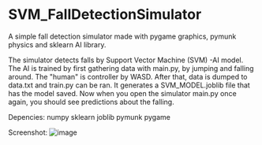 # SVM_FallDetectionSimulator
A simple fall detection simulator made with pygame graphics, pymunk physics and sklearn AI library.

The simulator detects falls by Support Vector Machine (SVM) -AI model. The AI is trained by first gathering data with main.py, by jumping and falling around. The "human" is controller by WASD. After that, data is dumped to data.txt and train.py can be ran. It generates a SVM_MODEL.joblib file that has the model saved. Now when you open the simulator main.py once again, you should see predictions about the falling.

Depencies:
numpy
sklearn
joblib
pymunk
pygame

Screenshot:
![image](https://github.com/rant4la/SVM_FallDetectionSimulator/assets/33716618/6c95dd18-7203-4a32-a01e-fc4c2cd5b8d3)
